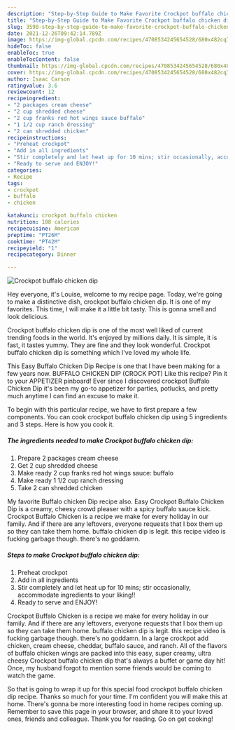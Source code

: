 ```yaml
---
description: "Step-by-Step Guide to Make Favorite Crockpot buffalo chicken dip"
title: "Step-by-Step Guide to Make Favorite Crockpot buffalo chicken dip"
slug: 3598-step-by-step-guide-to-make-favorite-crockpot-buffalo-chicken-dip
date: 2021-12-26T09:42:14.789Z
image: https://img-global.cpcdn.com/recipes/4708534245654528/680x482cq70/crockpot-buffalo-chicken-dip-recipe-main-photo.jpg
hideToc: false
enableToc: true
enableTocContent: false
thumbnail: https://img-global.cpcdn.com/recipes/4708534245654528/680x482cq70/crockpot-buffalo-chicken-dip-recipe-main-photo.jpg
cover: https://img-global.cpcdn.com/recipes/4708534245654528/680x482cq70/crockpot-buffalo-chicken-dip-recipe-main-photo.jpg
author: Isaac Carson
ratingvalue: 3.6
reviewcount: 12
recipeingredient:
- "2 packages cream cheese"
- "2 cup shredded cheese"
- "2 cup franks red hot wings sauce buffalo"
- "1 1/2 cup ranch dressing"
- "2 can shredded chicken"
recipeinstructions:
- "Preheat crockpot"
- "Add in all ingredients"
- "Stir completely and let heat up for 10 mins; stir occasionally, accommodate ingredients to your liking!!"
- "Ready to serve and ENJOY!"
categories:
- Recipe
tags:
- crockpot
- buffalo
- chicken

katakunci: crockpot buffalo chicken 
nutrition: 108 calories
recipecuisine: American
preptime: "PT26M"
cooktime: "PT42M"
recipeyield: "1"
recipecategory: Dinner

---
```



![Crockpot buffalo chicken dip](https://img-global.cpcdn.com/recipes/4708534245654528/680x482cq70/crockpot-buffalo-chicken-dip-recipe-main-photo.jpg)

Hey everyone, it's Louise, welcome to my recipe page. Today, we're going to make a distinctive dish, crockpot buffalo chicken dip. It is one of my favorites. This time, I will make it a little bit tasty. This is gonna smell and look delicious.

Crockpot buffalo chicken dip is one of the most well liked of current trending foods in the world. It's enjoyed by millions daily. It is simple, it is fast, it tastes yummy. They are fine and they look wonderful. Crockpot buffalo chicken dip is something which I've loved my whole life.

This Easy Buffalo Chicken Dip Recipe is one that I have been making for a few years now. BUFFALO CHICKEN DIP (CROCK POT) Like this recipe? Pin it to your APPETIZER pinboard! Ever since I discovered crockpot Buffalo Chicken Dip it&#39;s been my go-to appetizer for parties, potlucks, and pretty much anytime I can find an excuse to make it.


To begin with this particular recipe, we have to first prepare a few components. You can cook crockpot buffalo chicken dip using 5 ingredients and 3 steps. Here is how you cook it.

<!--inarticleads1-->

##### The ingredients needed to make Crockpot buffalo chicken dip:

1. Prepare 2 packages cream cheese
1. Get 2 cup shredded cheese
1. Make ready 2 cup franks red hot wings sauce: buffalo
1. Make ready 1 1/2 cup ranch dressing
1. Take 2 can shredded chicken


My favorite Buffalo chicken Dip recipe also. Easy Crockpot Buffalo Chicken Dip is a creamy, cheesy crowd pleaser with a spicy buffalo sauce kick. Crockpot Buffalo Chicken is a recipe we make for every holiday in our family. And if there are any leftovers, everyone requests that I box them up so they can take them home. buffalo chicken dip is legit. this recipe video is fucking garbage though. there&#39;s no goddamn. 

<!--inarticleads2-->

##### Steps to make Crockpot buffalo chicken dip:

1. Preheat crockpot
1. Add in all ingredients
1. Stir completely and let heat up for 10 mins; stir occasionally, accommodate ingredients to your liking!!
1. Ready to serve and ENJOY!

Crockpot Buffalo Chicken is a recipe we make for every holiday in our family. And if there are any leftovers, everyone requests that I box them up so they can take them home. buffalo chicken dip is legit. this recipe video is fucking garbage though. there&#39;s no goddamn. In a large crockpot add chicken, cream cheese, cheddar, buffalo sauce, and ranch. All of the flavors of buffalo chicken wings are packed into this easy, super creamy, ultra cheesy Crockpot buffalo chicken dip that&#39;s always a buffet or game day hit! Once, my husband forgot to mention some friends would be coming to watch the game. 

So that is going to wrap it up for this special food crockpot buffalo chicken dip recipe. Thanks so much for your time. I'm confident you will make this at home. There's gonna be more interesting food in home recipes coming up. Remember to save this page in your browser, and share it to your loved ones, friends and colleague. Thank you for reading. Go on get cooking!
